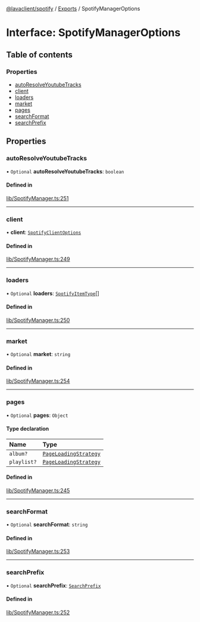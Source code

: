 [@lavaclient/spotify](../README.md) / [Exports](../modules.md) / SpotifyManagerOptions

# Interface: SpotifyManagerOptions

## Table of contents

### Properties

- [autoResolveYoutubeTracks](SpotifyManagerOptions.md#autoresolveyoutubetracks)
- [client](SpotifyManagerOptions.md#client)
- [loaders](SpotifyManagerOptions.md#loaders)
- [market](SpotifyManagerOptions.md#market)
- [pages](SpotifyManagerOptions.md#pages)
- [searchFormat](SpotifyManagerOptions.md#searchformat)
- [searchPrefix](SpotifyManagerOptions.md#searchprefix)

## Properties

### autoResolveYoutubeTracks

• `Optional` **autoResolveYoutubeTracks**: `boolean`

#### Defined in

[lib/SpotifyManager.ts:251](https://github.com/lavaclient/plugins/blob/122f37d/packages/spotify/src/lib/SpotifyManager.ts#L251)

___

### client

• **client**: [`SpotifyClientOptions`](SpotifyClientOptions.md)

#### Defined in

[lib/SpotifyManager.ts:249](https://github.com/lavaclient/plugins/blob/122f37d/packages/spotify/src/lib/SpotifyManager.ts#L249)

___

### loaders

• `Optional` **loaders**: [`SpotifyItemType`](../enums/SpotifyItemType.md)[]

#### Defined in

[lib/SpotifyManager.ts:250](https://github.com/lavaclient/plugins/blob/122f37d/packages/spotify/src/lib/SpotifyManager.ts#L250)

___

### market

• `Optional` **market**: `string`

#### Defined in

[lib/SpotifyManager.ts:254](https://github.com/lavaclient/plugins/blob/122f37d/packages/spotify/src/lib/SpotifyManager.ts#L254)

___

### pages

• `Optional` **pages**: `Object`

#### Type declaration

| Name | Type |
| :------ | :------ |
| `album?` | [`PageLoadingStrategy`](PageLoadingStrategy.md) |
| `playlist?` | [`PageLoadingStrategy`](PageLoadingStrategy.md) |

#### Defined in

[lib/SpotifyManager.ts:245](https://github.com/lavaclient/plugins/blob/122f37d/packages/spotify/src/lib/SpotifyManager.ts#L245)

___

### searchFormat

• `Optional` **searchFormat**: `string`

#### Defined in

[lib/SpotifyManager.ts:253](https://github.com/lavaclient/plugins/blob/122f37d/packages/spotify/src/lib/SpotifyManager.ts#L253)

___

### searchPrefix

• `Optional` **searchPrefix**: [`SearchPrefix`](../modules.md#searchprefix)

#### Defined in

[lib/SpotifyManager.ts:252](https://github.com/lavaclient/plugins/blob/122f37d/packages/spotify/src/lib/SpotifyManager.ts#L252)
